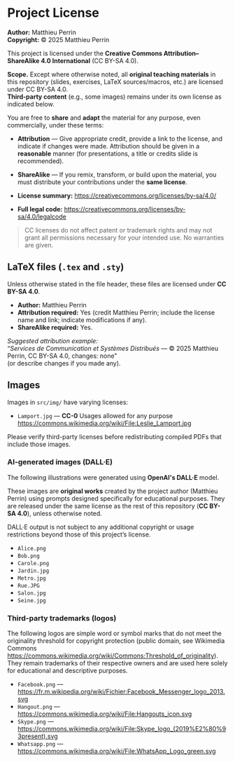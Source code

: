 # Project License

**Author:** Matthieu Perrin  
**Copyright:** © 2025 Matthieu Perrin

This project is licensed under the **Creative Commons Attribution–ShareAlike 4.0 International** (CC BY-SA 4.0).

**Scope.** Except where otherwise noted, all **original teaching materials** in this repository (slides, exercises, LaTeX sources/macros, etc.) are licensed under CC BY-SA 4.0.  
**Third-party content** (e.g., some images) remains under its own license as indicated below.

You are free to **share** and **adapt** the material for any purpose, even commercially, under these terms:
- **Attribution** — Give appropriate credit, provide a link to the license, and indicate if changes were made. Attribution should be given in a **reasonable** manner (for presentations, a title or credits slide is recommended).
- **ShareAlike** — If you remix, transform, or build upon the material, you must distribute your contributions under the **same license**.

- **License summary:** https://creativecommons.org/licenses/by-sa/4.0/  
- **Full legal code:** https://creativecommons.org/licenses/by-sa/4.0/legalcode

> CC licenses do not affect patent or trademark rights and may not grant all permissions necessary for your intended use. No warranties are given.

## LaTeX files (`.tex` and `.sty`)

Unless otherwise stated in the file header, these files are licensed under **CC BY-SA 4.0**.

- **Author:** Matthieu Perrin  
- **Attribution required:** Yes (credit Matthieu Perrin; include the license name and link; indicate modifications if any).  
- **ShareAlike required:** Yes.

*Suggested attribution example:*  
“*Services de Communication et Systèmes Distribués* — © 2025 Matthieu Perrin, CC BY-SA 4.0, changes: none”  
(or describe changes if you made any).

## Images

Images in `src/img/` have varying licenses:

- `Lamport.jpg` — **CC-0** Usages allowed for any purpose
  <https://commons.wikimedia.org/wiki/File:Leslie_Lamport.jpg>

Please verify third-party licenses before redistributing compiled PDFs that include those images.

### AI-generated images (DALL·E)

The following illustrations were generated using **OpenAI's DALL·E** model.

These images are **original works** created by the project author (Matthieu Perrin) using prompts designed specifically for educational purposes.
They are released under the same license as the rest of this repository (**CC BY-SA 4.0**), unless otherwise noted.

DALL·E output is not subject to any additional copyright or usage restrictions beyond those of this project’s license.

- `Alice.png`
- `Bob.png`
- `Carole.png`
- `Jardin.jpg`
- `Metro.jpg`
- `Rue.JPG`
- `Salon.jpg`
- `Seine.jpg`

### Third-party trademarks (logos)

The following logos are simple word or symbol marks that do not meet the originality threshold for copyright protection (public domain, see Wikimedia Commons <https://commons.wikimedia.org/wiki/Commons:Threshold_of_originality>). They remain trademarks of their respective owners and are used here solely for educational and descriptive purposes.

- `Facebook.png` — <https://fr.m.wikipedia.org/wiki/Fichier:Facebook_Messenger_logo_2013.svg>
- `Hangout.png` — <https://commons.wikimedia.org/wiki/File:Hangouts_icon.svg>
- `Skype.png` — <https://commons.wikimedia.org/wiki/File:Skype_logo_(2019%E2%80%93present).svg>
- `Whatsapp.png` — <https://commons.wikimedia.org/wiki/File:WhatsApp_Logo_green.svg>
